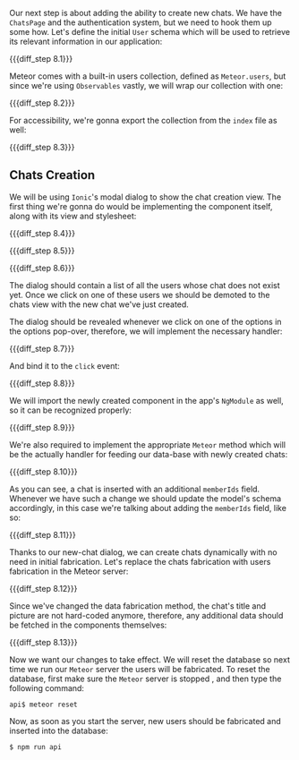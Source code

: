 Our next step is about adding the ability to create new chats. We have the `ChatsPage` and the authentication system, but we need to hook them up some how. Let's define the initial `User` schema which will be used to retrieve its relevant information in our application:

{{{diff_step 8.1}}}

Meteor comes with a built-in users collection, defined as `Meteor.users`, but since we're using `Observables` vastly, we will wrap our collection with one:

{{{diff_step 8.2}}}

For accessibility, we're gonna export the collection from the `index` file as well:

{{{diff_step 8.3}}}

## Chats Creation

We will be using `Ionic`'s modal dialog to show the chat creation view. The first thing we're gonna do would be implementing the component itself, along with its view and stylesheet:

{{{diff_step 8.4}}}

{{{diff_step 8.5}}}

{{{diff_step 8.6}}}

The dialog should contain a list of all the users whose chat does not exist yet. Once we click on one of these users we should be demoted to the chats view with the new chat we've just created.

The dialog should be revealed whenever we click on one of the options in the options pop-over, therefore, we will implement the necessary handler:

{{{diff_step 8.7}}}

And bind it to the `click` event:

{{{diff_step 8.8}}}

We will import the newly created component in the app's `NgModule` as well, so it can be recognized properly:

{{{diff_step 8.9}}}

We're also required to implement the appropriate `Meteor` method which will be the actually handler for feeding our data-base with newly created chats:

{{{diff_step 8.10}}}

As you can see, a chat is inserted with an additional `memberIds` field. Whenever we have such a change we should update the model's schema accordingly, in this case we're talking about adding the `memberIds` field, like so:

{{{diff_step 8.11}}}

Thanks to our new-chat dialog, we can create chats dynamically with no need in initial fabrication. Let's replace the chats fabrication with users fabrication in the Meteor server:

{{{diff_step 8.12}}}

Since we've changed the data fabrication method, the chat's title and picture are not hard-coded anymore, therefore, any additional data should be fetched in the components themselves:

{{{diff_step 8.13}}}

Now we want our changes to take effect. We will reset the database so next time we run our `Meteor` server the users will be fabricated. To reset the database, first make sure the `Meteor` server is stopped , and then type the following command:

    api$ meteor reset

Now, as soon as you start the server, new users should be fabricated and inserted into the database:

    $ npm run api
